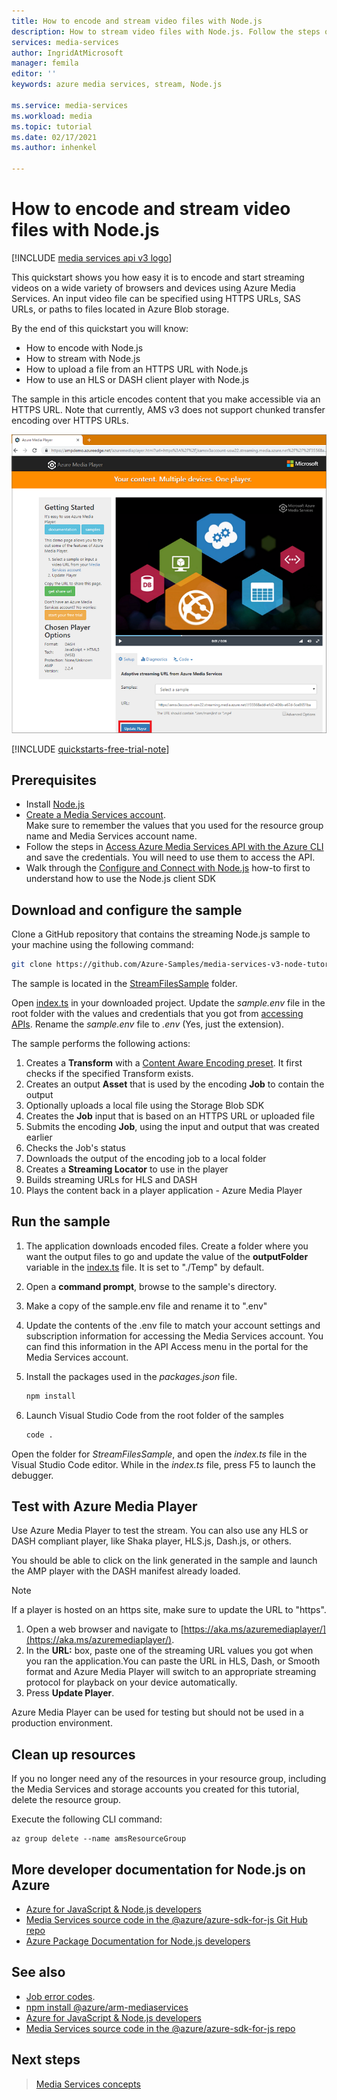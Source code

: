 ```yaml
---
title: How to encode and stream video files with Node.js
description: How to stream video files with Node.js. Follow the steps of this tutorial to create a new Azure Media Services account, encode a file, and stream it to Azure Media Player.
services: media-services
author: IngridAtMicrosoft
manager: femila
editor: ''
keywords: azure media services, stream, Node.js

ms.service: media-services
ms.workload: media
ms.topic: tutorial
ms.date: 02/17/2021
ms.author: inhenkel

---
```


# How to encode and stream video files with Node.js

[!INCLUDE [media services api v3 logo](./includes/v3-hr.md)]

This quickstart shows you how easy it is to encode and start streaming videos on a wide variety of browsers and devices using Azure Media Services. An input video file can be specified using HTTPS URLs, SAS URLs, or paths to files located in Azure Blob storage.

By the end of this quickstart you will know:

- How to encode with Node.js
- How to stream with Node.js
- How to upload a file from an HTTPS URL with Node.js
- How to use an HLS or DASH client player with Node.js

The sample in this article encodes content that you make accessible via an HTTPS URL. Note that currently, AMS v3 does not support chunked transfer encoding over HTTPS URLs.

![Play the video](./media/stream-files-nodejs-quickstart/final-video.png)

[!INCLUDE [quickstarts-free-trial-note](../../../includes/quickstarts-free-trial-note.md)]

## Prerequisites

- Install [Node.js](https://nodejs.org/en/download/)
- [Create a Media Services account](./create-account-howto.md).<br/>Make sure to remember the values that you used for the resource group name and Media Services account name.
- Follow the steps in [Access Azure Media Services API with the Azure CLI](./access-api-howto.md) and save the credentials. You will need to use them to access the API.
- Walk through the [Configure and Connect with Node.js](./configure-connect-nodejs-howto.md) how-to first to understand how to use the Node.js client SDK

## Download and configure the sample

Clone a GitHub repository that contains the streaming Node.js sample to your machine using the following command:  

 ```bash
 git clone https://github.com/Azure-Samples/media-services-v3-node-tutorials.git
 ```

The sample is located in the [StreamFilesSample](https://github.com/Azure-Samples/media-services-v3-node-tutorials/tree/master/StreamFilesSample) folder.

Open [index.ts](https://github.com/Azure-Samples/media-services-v3-node-tutorials/blob/master/StreamFilesSample/index.ts) in your downloaded project. Update the *sample.env* file in the root folder with the values and credentials that you got from [accessing APIs](./access-api-howto.md). Rename the *sample.env* file to *.env* (Yes, just the extension).

The sample performs the following actions:

1. Creates a **Transform** with a [Content Aware Encoding preset](./encode-content-aware-concept.md). It first checks if the specified Transform exists.
1. Creates an output **Asset** that is used by the encoding **Job** to contain the output
1. Optionally uploads a local file using the Storage Blob SDK
1. Creates the **Job** input that is based on an HTTPS URL or uploaded file
1. Submits the encoding **Job**, using the input and output that was created earlier
1. Checks the Job's status
1. Downloads the output of the encoding job to a local folder
1. Creates a **Streaming Locator** to use in the player
1. Builds streaming URLs for HLS and DASH
1. Plays the content back in a player application - Azure Media Player

## Run the sample

1. The application downloads encoded files. Create a folder where you want the output files to go and update the value of the **outputFolder** variable in the [index.ts](https://github.com/Azure-Samples/media-services-v3-node-tutorials/blob/main/StreamFilesSample/index.ts#L65) file. It is set to "./Temp" by default.
1. Open a **command prompt**, browse to the sample's directory.
1. Make a copy of the sample.env file and rename it to ".env"
1. Update the contents of the .env file to match your account settings and subscription information for accessing the Media Services account. You can find this information in the API Access menu in the portal for the Media Services account. 
1. Install the packages used in the *packages.json* file.

    ```bash
    npm install 
    ```

1. Launch Visual Studio Code from the root folder of the samples
    ```bash
    code .
    ```

Open the folder for *StreamFilesSample*, and open the *index.ts* file in the Visual Studio Code editor.
While in the *index.ts* file, press F5 to launch the debugger.

## Test with Azure Media Player

Use Azure Media Player to test the stream. You can also use any HLS or DASH compliant player, like Shaka player, HLS.js, Dash.js, or others.

You should be able to click on the link generated in the sample and launch the AMP player with the DASH manifest already loaded.

> [!NOTE]
> If a player is hosted on an https site, make sure to update the URL to "https".

1. Open a web browser and navigate to [https://aka.ms/azuremediaplayer/](https://aka.ms/azuremediaplayer/).
2. In the **URL:** box, paste one of the streaming URL values you got when you ran the application.You can paste the URL in HLS, Dash, or Smooth format and Azure Media Player will switch to an appropriate streaming protocol for playback on your device automatically.
3. Press **Update Player**.

Azure Media Player can be used for testing but should not be used in a production environment.

## Clean up resources

If you no longer need any of the resources in your resource group, including the Media Services and storage accounts you created for this tutorial, delete the resource group.

Execute the following CLI command:

```azurecli
az group delete --name amsResourceGroup
```

## More developer documentation for Node.js on Azure

- [Azure for JavaScript & Node.js developers](/azure/developer/javascript/)
- [Media Services source code in the @azure/azure-sdk-for-js Git Hub repo](https://github.com/Azure/azure-sdk-for-js/tree/master/sdk/mediaservices/arm-mediaservices)
- [Azure Package Documentation for Node.js developers](/javascript/api/overview/azure/)

## See also

- [Job error codes](/rest/api/media/jobs/get#joberrorcode).
- [npm install @azure/arm-mediaservices](https://www.npmjs.com/package/@azure/arm-mediaservices)
- [Azure for JavaScript & Node.js developers](/azure/developer/javascript/)
- [Media Services source code in the @azure/azure-sdk-for-js repo](https://github.com/Azure/azure-sdk-for-js/tree/master/sdk/mediaservices/arm-mediaservices)

## Next steps

> [Media Services concepts](concepts-overview.md)

